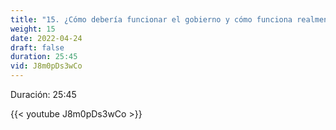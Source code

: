 ```yaml
---
title: "15. ¿Cómo debería funcionar el gobierno y cómo funciona realmente?"
weight: 15
date: 2022-04-24
draft: false
duration: 25:45
vid: J8m0pDs3wCo
---
```


Duración: 25:45

{{< youtube J8m0pDs3wCo >}}

